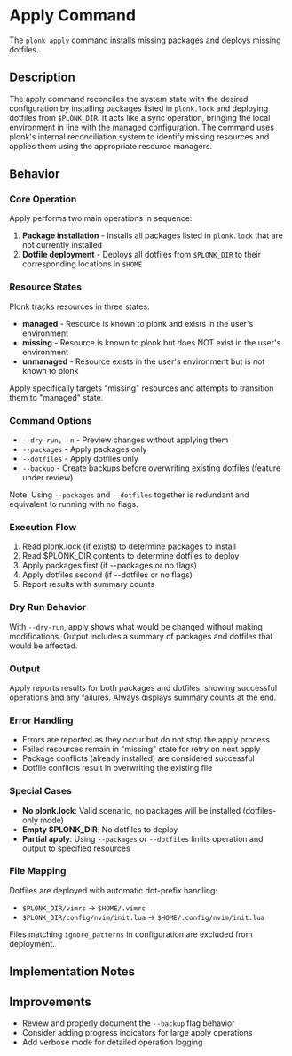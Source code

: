 # Apply Command

The `plonk apply` command installs missing packages and deploys missing dotfiles.

## Description

The apply command reconciles the system state with the desired configuration by installing packages listed in `plonk.lock` and deploying dotfiles from `$PLONK_DIR`. It acts like a sync operation, bringing the local environment in line with the managed configuration. The command uses plonk's internal reconciliation system to identify missing resources and applies them using the appropriate resource managers.

## Behavior

### Core Operation

Apply performs two main operations in sequence:
1. **Package installation** - Installs all packages listed in `plonk.lock` that are not currently installed
2. **Dotfile deployment** - Deploys all dotfiles from `$PLONK_DIR` to their corresponding locations in `$HOME`

### Resource States

Plonk tracks resources in three states:
- **managed** - Resource is known to plonk and exists in the user's environment
- **missing** - Resource is known to plonk but does NOT exist in the user's environment
- **unmanaged** - Resource exists in the user's environment but is not known to plonk

Apply specifically targets "missing" resources and attempts to transition them to "managed" state.

### Command Options

- `--dry-run, -n` - Preview changes without applying them
- `--packages` - Apply packages only
- `--dotfiles` - Apply dotfiles only
- `--backup` - Create backups before overwriting existing dotfiles (feature under review)

Note: Using `--packages` and `--dotfiles` together is redundant and equivalent to running with no flags.

### Execution Flow

1. Read plonk.lock (if exists) to determine packages to install
2. Read $PLONK_DIR contents to determine dotfiles to deploy
3. Apply packages first (if --packages or no flags)
4. Apply dotfiles second (if --dotfiles or no flags)
5. Report results with summary counts

### Dry Run Behavior

With `--dry-run`, apply shows what would be changed without making modifications. Output includes a summary of packages and dotfiles that would be affected.

### Output

Apply reports results for both packages and dotfiles, showing successful operations and any failures. Always displays summary counts at the end.

### Error Handling

- Errors are reported as they occur but do not stop the apply process
- Failed resources remain in "missing" state for retry on next apply
- Package conflicts (already installed) are considered successful
- Dotfile conflicts result in overwriting the existing file

### Special Cases

- **No plonk.lock**: Valid scenario, no packages will be installed (dotfiles-only mode)
- **Empty $PLONK_DIR**: No dotfiles to deploy
- **Partial apply**: Using `--packages` or `--dotfiles` limits operation and output to specified resources

### File Mapping

Dotfiles are deployed with automatic dot-prefix handling:
- `$PLONK_DIR/vimrc` → `$HOME/.vimrc`
- `$PLONK_DIR/config/nvim/init.lua` → `$HOME/.config/nvim/init.lua`

Files matching `ignore_patterns` in configuration are excluded from deployment.

## Implementation Notes

## Improvements

- Review and properly document the `--backup` flag behavior
- Consider adding progress indicators for large apply operations
- Add verbose mode for detailed operation logging
